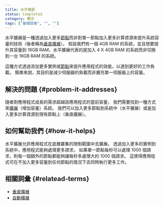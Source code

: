 ```yaml
---
title: 水平擴展
status: Completed
category: 概念
tags: ["基礎設施", "", ""]
---
```


水平擴展是一種透過加入更多[節點](/zh-tw/nodes/)而非對單一節點加入更多計算資源來提升系統容量的技術（後者稱為[垂直擴展](/zh-tw/vertical-scaling/)）。
假設我們有一個 4GB RAM 的系統，並且想要提升其容量到 16GB RAM，水平擴展代表的是加入 4 X 4GB RAM 的系統而非切換到一台 16GB RAM 的系統。

這種方式透過添加更多實例或[節點](/zh-tw/nodes)來提升應用程式的效能，以達到更好的工作負載。
簡單來說，其目的是減少伺服器的負載而非擴充單一伺服器上的容量。

## 解決的問題 {#problem-it-addresses}

隨者對應用程式成長的需求超越該應用程式的當前容量，
我們需要找到一種方式來[擴展](/zh-tw/scalability/)（增加容量）系統。
我們可以加入更多節點到系統中（水平擴展）或是加入更多計算資源到現有節點上（垂直擴展）。

## 如何幫助我們 {#how-it-helps}

水平擴展允許應用程式在底層叢集的限制範圍中去擴展。
透過加入更多的實例到系統中，應用程式能夠處理更多請求。
如果單一節點每秒可以處理 1000 個請求，則每一個額外的節點都能夠讓每秒多處理大約 1000 個請求。
這使得應用程式可在不加入更多容量到任何節點的情況下去同時執行更多工作。

## 相關詞彙 {#relatead-terms}

* [垂直擴展](/zh-tw/vertical-scaling/)
* [自動擴展](/zh-tw/auto-scaling/)
